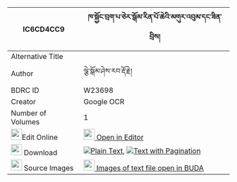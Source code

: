 |IC6CD4CC9|ཁ་སྐྱོང་བྲག་པ་ཅེར་སྒོམ་རིན་པོ་ཆེའི་མགུར་འབུམ་དང་ཟིན་བྲིས། 
| --- | --- 
|Alternative Title |
|Author| ལྕེ་སྒོམ་ཤེས་རབ་རྡོ་རྗེ།
|BDRC ID | W23698
|Creator | Google OCR
|Number of Volumes| 1
|<img width="25" src="https://img.icons8.com/color/25/000000/edit-property.png">Edit Online| [<img width="25" src="https://avatars.githubusercontent.com/u/45091458?s=200&v=4"> Open in Editor](http://editor.openpecha.org/IC6CD4CC9)
|<img width="25" src="https://img.icons8.com/fluent/48/000000/download-2.png"/>  Download | [![](https://img.icons8.com/color/20/000000/txt.png)Plain Text](https://github.com/Openpecha/IC6CD4CC9/releases/download/v1/khakyong_drakpa_cher_gom_rinpo_plain_IC6CD4CC9.zip), [![](https://img.icons8.com/color/20/000000/txt.png)Text with Pagination](https://github.com/Openpecha/IC6CD4CC9/releases/download/v1/khakyong_drakpa_cher_gom_rinpo_pages_IC6CD4CC9.zip)
|<img width="25" src="https://img.icons8.com/plasticine/100/000000/pictures-folder.png"/>  Source Images | [<img width="25" src="https://library.bdrc.io/icons/BUDA-small.svg"> Images of text file open in BUDA](https://library.bdrc.io/show/bdr:W23698)